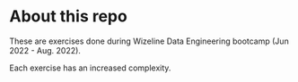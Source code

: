# About this repo

These are exercises done during Wizeline Data Engineering bootcamp (Jun 2022 - Aug. 2022).

Each exercise has an increased complexity.